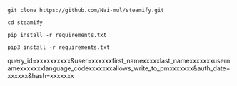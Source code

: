 
   ```
   git clone https://github.com/Nai-mul/steamify.git
   ```
   ```
   cd steamify
   ```
   ```
   pip install -r requirements.txt
   ```
   ```
   pip3 install -r requirements.txt
   ```
   query_id=xxxxxxxxxx&user=xxxxxxfirst_namexxxxxlast_namexxxxxxxusernamexxxxxxxlanguage_codexxxxxxxallows_write_to_pmxxxxxxx&auth_date=xxxxxx&hash=xxxxxxx
   
